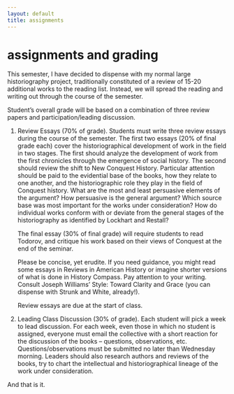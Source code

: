 ```yaml
--- 
layout: default 
title: assignments
---
```


# assignments and grading

This semester, I have decided to dispense with my normal large historiography
project, traditionally constituted of a review of 15-20 additional works to the
reading list. Instead, we will spread the reading and writing out through the
course of the semester.

Student’s overall grade will be based on a combination of three review papers
and participation/leading discussion.

1. Review Essays (70% of grade). Students must write three review essays during
   the course of the semester. The first two essays (20% of final grade each) cover the
   historiographical development of work in the field in two stages. The first
   should analyze the development of work from the first chronicles through
   the emergence of social history. The second should review the shift to New
   Conquest History. Particular attention should be paid to the evidential
   base of the books, how they relate to one another, and the historiographic role they play in
   the field of Conquest history. What are the most and least
   persuasive elements of the argument? How persuasive is the general
   argument? Which source base was most important for the works under
   consideration? How do individual works conform with or deviate from the
   general stages of the historiography as identified by Lockhart and
   Restall?

   The final essay (30% of final grade) will require students to read Todorov, and critique his
   work based on their views of Conquest at the end of the seminar.

   Please be concise, yet erudite. If you need guidance, you might read some
   essays in Reviews in American History or imagine shorter versions of what
   is done in History Compass. Pay attention to your writing. Consult Joseph
   Williams’ Style: Toward Clarity and Grace (you can dispense with Strunk and
   White, already!).

   Review essays are due at the start of class.

2. Leading Class Discussion (30% of grade). Each student will pick a week to
   lead discussion. For each week, even those in which no student is assigned,
   everyone must email the collective with a short reaction for the
   discussion of the books – questions, observations, etc.
   Questions/observations must be submitted no later than Wednesday morning.
   Leaders should also research authors and reviews of the books, try to chart
   the intellectual and historiographical lineage of the work under
   consideration.

And that is it.
